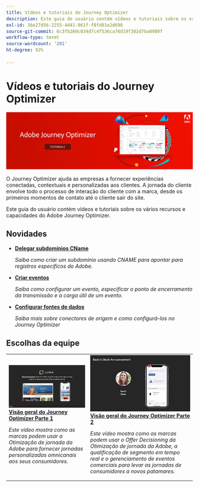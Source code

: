 ```yaml
---
title: Vídeos e tutoriais do Journey Optimizer
description: Este guia do usuário contém vídeos e tutoriais sobre os vários recursos e características do Adobe Journey Optimizer.
exl-id: 36e27d56-2255-4d41-961f-f8fd01e2d698
source-git-commit: 6c3fb260c034d7c4f536ca76d19f302d7ba0980f
workflow-type: tm+mt
source-wordcount: '201'
ht-degree: 92%

---
```



# Vídeos e tutoriais do Journey Optimizer

![](./assets/ajo-banner.png)

O Journey Optimizer ajuda as empresas a fornecer experiências conectadas, contextuais e personalizadas aos clientes. A jornada do cliente envolve todo o processo de interação do cliente com a marca, desde os primeiros momentos de contato até o cliente sair do site.

Este guia do usuário contém vídeos e tutoriais sobre os vários recursos e capacidades do Adobe Journey Optimizer.

## Novidades

* **[Delegar subdomínios CName](/help/set-up-email-channel/delegate-cname-subdomains.md)**

   *Saiba como criar um subdomínio usando CNAME para apontar para registros específicos do Adobe.*

* **[Criar eventos](/help/set-up-journeys/create-events.md)**

   *Saiba como configurar um evento, especificar o ponto de encerramento da transmissão e a carga útil de um evento.*

* **[Configurar fontes de dados](/help/set-up-journeys/configure-data-sources.md)**

   *Saiba mais sobre conectores de origem e como configurá-los no Journey Optimizer*


## Escolhas da equipe

<table>
<tr>
  <td>
    <a href="./introduction/journey-optimizer-overview-part-1.md">
      <img alt="Visão geral do Journey Optimizer Parte 1 — fornecer jornadas omnicanais (vídeo)" src="./assets/334174.jpg"/>
    </a>
    <div>
      <a href="./introduction/journey-optimizer-overview-part-1.md">
    <strong>Visão geral do Journey Optimizer Parte 1 </strong>
    </a>
    </div>
    <p>
    <em>Este vídeo mostra como as marcas podem usar a Otimização de jornada da Adobe para fornecer jornadas personalizadas omnicanais aos seus consumidores.</em>
    <p>
  </td>
    <td>
    <a href="./introduction/journey-optimizer-overview-part-2.md">
      <img alt="Visão geral do Journey Optimizer Parte 2 — fornecer jornadas omnicanais (vídeo)" src="./assets/334175.jpg"/>
    </a>
    <div>
      <a href="./introduction/journey-optimizer-overview-part-2.md">
    <strong>Visão geral do Journey Optimizer Parte 2  </strong>
    </a>
    </div>
    <p>
    <em>Este vídeo mostra como as marcas podem usar o Offer Decisioning da Otimização de jornada da Adobe, a qualificação de segmento em tempo real e o gerenciamento de eventos comerciais para levar as jornadas de consumidores a novos patamares.</em>
    <p>
  </td>
</table>




